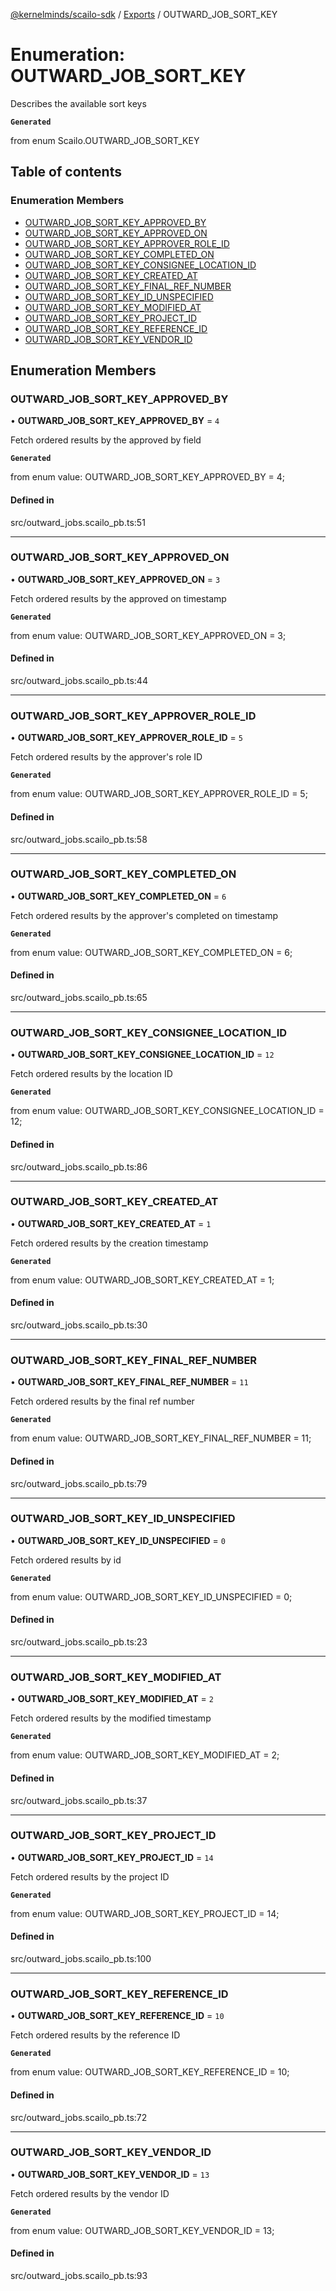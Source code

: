 [@kernelminds/scailo-sdk](../README.md) / [Exports](../modules.md) / OUTWARD\_JOB\_SORT\_KEY

# Enumeration: OUTWARD\_JOB\_SORT\_KEY

Describes the available sort keys

**`Generated`**

from enum Scailo.OUTWARD_JOB_SORT_KEY

## Table of contents

### Enumeration Members

- [OUTWARD\_JOB\_SORT\_KEY\_APPROVED\_BY](OUTWARD_JOB_SORT_KEY.md#outward_job_sort_key_approved_by)
- [OUTWARD\_JOB\_SORT\_KEY\_APPROVED\_ON](OUTWARD_JOB_SORT_KEY.md#outward_job_sort_key_approved_on)
- [OUTWARD\_JOB\_SORT\_KEY\_APPROVER\_ROLE\_ID](OUTWARD_JOB_SORT_KEY.md#outward_job_sort_key_approver_role_id)
- [OUTWARD\_JOB\_SORT\_KEY\_COMPLETED\_ON](OUTWARD_JOB_SORT_KEY.md#outward_job_sort_key_completed_on)
- [OUTWARD\_JOB\_SORT\_KEY\_CONSIGNEE\_LOCATION\_ID](OUTWARD_JOB_SORT_KEY.md#outward_job_sort_key_consignee_location_id)
- [OUTWARD\_JOB\_SORT\_KEY\_CREATED\_AT](OUTWARD_JOB_SORT_KEY.md#outward_job_sort_key_created_at)
- [OUTWARD\_JOB\_SORT\_KEY\_FINAL\_REF\_NUMBER](OUTWARD_JOB_SORT_KEY.md#outward_job_sort_key_final_ref_number)
- [OUTWARD\_JOB\_SORT\_KEY\_ID\_UNSPECIFIED](OUTWARD_JOB_SORT_KEY.md#outward_job_sort_key_id_unspecified)
- [OUTWARD\_JOB\_SORT\_KEY\_MODIFIED\_AT](OUTWARD_JOB_SORT_KEY.md#outward_job_sort_key_modified_at)
- [OUTWARD\_JOB\_SORT\_KEY\_PROJECT\_ID](OUTWARD_JOB_SORT_KEY.md#outward_job_sort_key_project_id)
- [OUTWARD\_JOB\_SORT\_KEY\_REFERENCE\_ID](OUTWARD_JOB_SORT_KEY.md#outward_job_sort_key_reference_id)
- [OUTWARD\_JOB\_SORT\_KEY\_VENDOR\_ID](OUTWARD_JOB_SORT_KEY.md#outward_job_sort_key_vendor_id)

## Enumeration Members

### OUTWARD\_JOB\_SORT\_KEY\_APPROVED\_BY

• **OUTWARD\_JOB\_SORT\_KEY\_APPROVED\_BY** = ``4``

Fetch ordered results by the approved by field

**`Generated`**

from enum value: OUTWARD_JOB_SORT_KEY_APPROVED_BY = 4;

#### Defined in

src/outward_jobs.scailo_pb.ts:51

___

### OUTWARD\_JOB\_SORT\_KEY\_APPROVED\_ON

• **OUTWARD\_JOB\_SORT\_KEY\_APPROVED\_ON** = ``3``

Fetch ordered results by the approved on timestamp

**`Generated`**

from enum value: OUTWARD_JOB_SORT_KEY_APPROVED_ON = 3;

#### Defined in

src/outward_jobs.scailo_pb.ts:44

___

### OUTWARD\_JOB\_SORT\_KEY\_APPROVER\_ROLE\_ID

• **OUTWARD\_JOB\_SORT\_KEY\_APPROVER\_ROLE\_ID** = ``5``

Fetch ordered results by the approver's role ID

**`Generated`**

from enum value: OUTWARD_JOB_SORT_KEY_APPROVER_ROLE_ID = 5;

#### Defined in

src/outward_jobs.scailo_pb.ts:58

___

### OUTWARD\_JOB\_SORT\_KEY\_COMPLETED\_ON

• **OUTWARD\_JOB\_SORT\_KEY\_COMPLETED\_ON** = ``6``

Fetch ordered results by the approver's completed on timestamp

**`Generated`**

from enum value: OUTWARD_JOB_SORT_KEY_COMPLETED_ON = 6;

#### Defined in

src/outward_jobs.scailo_pb.ts:65

___

### OUTWARD\_JOB\_SORT\_KEY\_CONSIGNEE\_LOCATION\_ID

• **OUTWARD\_JOB\_SORT\_KEY\_CONSIGNEE\_LOCATION\_ID** = ``12``

Fetch ordered results by the location ID

**`Generated`**

from enum value: OUTWARD_JOB_SORT_KEY_CONSIGNEE_LOCATION_ID = 12;

#### Defined in

src/outward_jobs.scailo_pb.ts:86

___

### OUTWARD\_JOB\_SORT\_KEY\_CREATED\_AT

• **OUTWARD\_JOB\_SORT\_KEY\_CREATED\_AT** = ``1``

Fetch ordered results by the creation timestamp

**`Generated`**

from enum value: OUTWARD_JOB_SORT_KEY_CREATED_AT = 1;

#### Defined in

src/outward_jobs.scailo_pb.ts:30

___

### OUTWARD\_JOB\_SORT\_KEY\_FINAL\_REF\_NUMBER

• **OUTWARD\_JOB\_SORT\_KEY\_FINAL\_REF\_NUMBER** = ``11``

Fetch ordered results by the final ref number

**`Generated`**

from enum value: OUTWARD_JOB_SORT_KEY_FINAL_REF_NUMBER = 11;

#### Defined in

src/outward_jobs.scailo_pb.ts:79

___

### OUTWARD\_JOB\_SORT\_KEY\_ID\_UNSPECIFIED

• **OUTWARD\_JOB\_SORT\_KEY\_ID\_UNSPECIFIED** = ``0``

Fetch ordered results by id

**`Generated`**

from enum value: OUTWARD_JOB_SORT_KEY_ID_UNSPECIFIED = 0;

#### Defined in

src/outward_jobs.scailo_pb.ts:23

___

### OUTWARD\_JOB\_SORT\_KEY\_MODIFIED\_AT

• **OUTWARD\_JOB\_SORT\_KEY\_MODIFIED\_AT** = ``2``

Fetch ordered results by the modified timestamp

**`Generated`**

from enum value: OUTWARD_JOB_SORT_KEY_MODIFIED_AT = 2;

#### Defined in

src/outward_jobs.scailo_pb.ts:37

___

### OUTWARD\_JOB\_SORT\_KEY\_PROJECT\_ID

• **OUTWARD\_JOB\_SORT\_KEY\_PROJECT\_ID** = ``14``

Fetch ordered results by the project ID

**`Generated`**

from enum value: OUTWARD_JOB_SORT_KEY_PROJECT_ID = 14;

#### Defined in

src/outward_jobs.scailo_pb.ts:100

___

### OUTWARD\_JOB\_SORT\_KEY\_REFERENCE\_ID

• **OUTWARD\_JOB\_SORT\_KEY\_REFERENCE\_ID** = ``10``

Fetch ordered results by the reference ID

**`Generated`**

from enum value: OUTWARD_JOB_SORT_KEY_REFERENCE_ID = 10;

#### Defined in

src/outward_jobs.scailo_pb.ts:72

___

### OUTWARD\_JOB\_SORT\_KEY\_VENDOR\_ID

• **OUTWARD\_JOB\_SORT\_KEY\_VENDOR\_ID** = ``13``

Fetch ordered results by the vendor ID

**`Generated`**

from enum value: OUTWARD_JOB_SORT_KEY_VENDOR_ID = 13;

#### Defined in

src/outward_jobs.scailo_pb.ts:93
